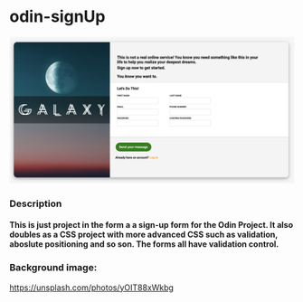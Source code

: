 # odin-signUp

<img src="signUp_img.png" alt="drawing" width="800"/>

### Description
#### This is just project in the form a a sign-up form for the Odin Project. It also doubles as a CSS project with more advanced CSS such as validation, aboslute positioning and so son. The forms all have validation control. 


### Background image:
https://unsplash.com/photos/yOIT88xWkbg